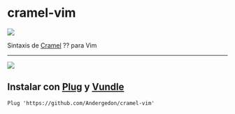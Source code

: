 # cramel-vim


![](https://i.imgur.com/6D6w1A4.png)

Sintaxis de [Cramel](https://www.cramel.org) ?? para Vim


---


![](https://i.imgur.com/nA8GGOZ.png)


## Instalar con [Plug](https://github.com/junegunn/vim-plug) y [Vundle](https://github.com/VundleVim/Vundle.vim)

    Plug 'https://github.com/Andergedon/cramel-vim'


